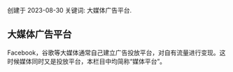 创建于 2023-08-30
关键词: 大媒体广告平台.

## 大媒体广告平台

Facebook，谷歌等大媒体通常自己建立广告投放平台，对自有流量进行变现。这时候媒体同时又是投放平台，本栏目中均简称“媒体平台”。